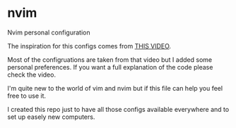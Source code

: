 # nvim
Nvim personal configuration

The inspiration for this configs comes from [THIS VIDEO](https://youtu.be/vdn_pKJUda8).

Most of the configruations are taken from that video but I added some personal preferences.
If you want a full explanation of the code please check the video.

I'm quite new to the world of vim and nvim but if this file can help you feel free to use it.

I created this repo just to have all those configs available everywhere and to set up easely new computers.
